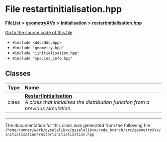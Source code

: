 

# File restartinitialisation.hpp



[**FileList**](files.md) **>** [**geometryXVx**](dir_e51b496b46dd687775e46e0826614574.md) **>** [**initialisation**](dir_cdb336346544d0d5f695f9cdfe73a70e.md) **>** [**restartinitialisation.hpp**](restartinitialisation_8hpp.md)

[Go to the source code of this file](restartinitialisation_8hpp_source.md)



* `#include <ddc/ddc.hpp>`
* `#include "geometry.hpp"`
* `#include "iinitialisation.hpp"`
* `#include "species_info.hpp"`















## Classes

| Type | Name |
| ---: | :--- |
| class | [**RestartInitialisation**](classRestartInitialisation.md) <br>_A class that initialises the distribution function from a previous simulation._  |



















































------------------------------
The documentation for this class was generated from the following file `/home/runner/work/gyselalibxx/gyselalibxx/code_branch/src/geometryXVx/initialisation/restartinitialisation.hpp`

